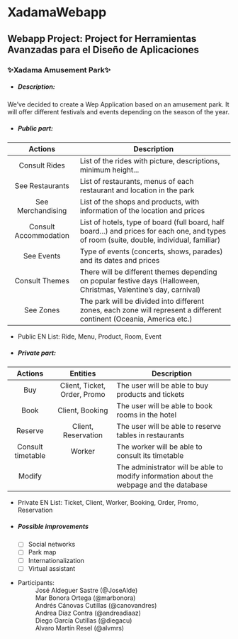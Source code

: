 # XadamaWebapp
## Webapp Project: Project for Herramientas Avanzadas para el Diseño de Aplicaciones
### :sparkles:Xadama Amusement Park:sparkles:

* ##### Description:  
We’ve decided to create a Wep Application based on an amusement park. It will offer different festivals and events depending on the season of the year.

* ##### Public part:  

Actions | Description
:-------:|------------
Consult Rides | List of the rides with picture, descriptions, minimum height...
See Restaurants | List of restaurants, menus of each restaurant and location in the park
See Merchandising | List of the shops and products, with information of the location and prices
Consult Accommodation | List of hotels, type of board (full board, half board...) and prices for each one, and types of room (suite, double, individual, familiar)
See Events | Type of events (concerts, shows, parades) and its dates and prices
Consult Themes | There will be different themes depending on popular festive days (Halloween, Christmas, Valentine’s day, carnival)  
See Zones | The park will be divided into different zones, each zone will represent a different continent (Oceania, America etc.)

* Public EN List: Ride, Menu, Product, Room, Event

* ##### Private part:  

Actions | Entities | Description
:-------:|:-------:|------------
Buy | Client, Ticket, Order, Promo | The user will be able to buy products and tickets
Book | Client, Booking | The user will be able to book rooms in the hotel
Reserve | Client, Reservation | The user will be able to reserve tables in restaurants
Consult timetable | Worker | The worker will be able to consult its timetable
Modify | | The administrator will be able to modify information about the webpage and the database  

* Private EN List: Ticket, Client, Worker, Booking, Order, Promo, Reservation

* ##### Possible improvements  
  - [ ] Social networks
  - [ ] Park map
  - [ ] Internationalization
  - [ ] Virtual assistant
  
* Participants:  
&nbsp;&nbsp;&nbsp;&nbsp;&nbsp;&nbsp;&nbsp;&nbsp;&nbsp;&nbsp;José Aldeguer Sastre (@JoseAlde)  
&nbsp;&nbsp;&nbsp;&nbsp;&nbsp;&nbsp;&nbsp;&nbsp;&nbsp;&nbsp;Mar Bonora Ortega (@marbonora)  
&nbsp;&nbsp;&nbsp;&nbsp;&nbsp;&nbsp;&nbsp;&nbsp;&nbsp;&nbsp;Andrés Cánovas Cutillas (@canovandres)  
&nbsp;&nbsp;&nbsp;&nbsp;&nbsp;&nbsp;&nbsp;&nbsp;&nbsp;&nbsp;Andrea Díaz Contra (@andreadiaaz)  
&nbsp;&nbsp;&nbsp;&nbsp;&nbsp;&nbsp;&nbsp;&nbsp;&nbsp;&nbsp;Diego García Cutillas (@diegacu)  
&nbsp;&nbsp;&nbsp;&nbsp;&nbsp;&nbsp;&nbsp;&nbsp;&nbsp;&nbsp;Alvaro Martín Resel (@alvmrs)  
